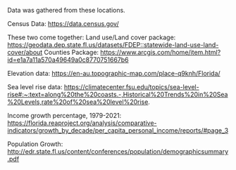 Data was gathered from these locations.

Census Data: https://data.census.gov/

These two come together:
  Land use/Land cover package: https://geodata.dep.state.fl.us/datasets/FDEP::statewide-land-use-land-cover/about
  Counties Package: https://www.arcgis.com/home/item.html?id=e1a7a11a570a49649a0c8770751667b6

Elevation data: https://en-au.topographic-map.com/place-q9knh/Florida/

Sea level rise data: https://climatecenter.fsu.edu/topics/sea-level-rise#:~:text=along%20the%20coasts.-,Historical%20Trends%20in%20Sea%20Levels,rate%20of%20sea%20level%20rise.

Income growth percentage, 1979-2021: https://florida.reaproject.org/analysis/comparative-indicators/growth_by_decade/per_capita_personal_income/reports/#page_3

Population Growth: http://edr.state.fl.us/content/conferences/population/demographicsummary.pdf
